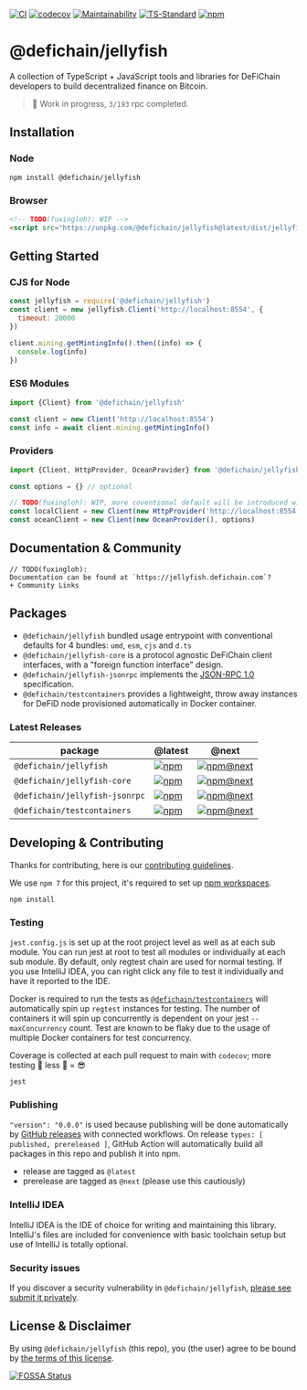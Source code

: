 [![CI](https://github.com/DeFiCh/jellyfish/actions/workflows/ci.yml/badge.svg)](https://github.com/DeFiCh/jellyfish/actions/workflows/ci.yml)
[![codecov](https://codecov.io/gh/DeFiCh/jellyfish/branch/main/graph/badge.svg?token=IYL9K0WROA)](https://codecov.io/gh/DeFiCh/jellyfish)
[![Maintainability](https://api.codeclimate.com/v1/badges/7019f1d74a0500951b2a/maintainability)](https://codeclimate.com/github/DeFiCh/jellyfish/maintainability)
[![TS-Standard](https://badgen.net/badge/code%20style/ts-standard/blue?icon=typescript)](https://github.com/standard/ts-standard)
[![npm](https://img.shields.io/npm/v/@defichain/jellyfish)](https://www.npmjs.com/package/@defichain/jellyfish)

# @defichain/jellyfish

A collection of TypeScript + JavaScript tools and libraries for DeFiChain developers to build decentralized finance on Bitcoin.

> 🚧 Work in progress, `3/193` rpc completed.

## Installation

### Node

```shell
npm install @defichain/jellyfish
```

### Browser

```html
<!-- TODO(fuxingloh): WIP -->
<script src="https://unpkg.com/@defichain/jellyfish@latest/dist/jellyfish.umd.js"/>
```

## Getting Started

### CJS for Node

```js
const jellyfish = require('@defichain/jellyfish')
const client = new jellyfish.Client('http://localhost:8554', {
  timeout: 20000
})

client.mining.getMintingInfo().then((info) => {
  console.log(info)
})
```

### ES6 Modules

```js
import {Client} from '@defichain/jellyfish'

const client = new Client('http://localhost:8554')
const info = await client.mining.getMintingInfo()
```

### Providers

```js
import {Client, HttpProvider, OceanProvider} from '@defichain/jellyfish'

const options = {} // optional

// TODO(fuxingloh): WIP, more coventional default will be introduced with convenience
const localClient = new Client(new HttpProvider('http://localhost:8554'), options)
const oceanClient = new Client(new OceanProvider(), options)
```

## Documentation & Community

```
// TODO(fuxingloh): 
Documentation can be found at `https://jellyfish.defichain.com`?
+ Community Links
```

## Packages

* `@defichain/jellyfish` bundled usage entrypoint with conventional defaults for 4 bundles: `umd`, `esm`, `cjs`
  and `d.ts`
* `@defichain/jellyfish-core` is a protocol agnostic DeFiChain client interfaces, with a "foreign function interface"
  design.
* `@defichain/jellyfish-jsonrpc` implements the [JSON-RPC 1.0](https://www.jsonrpc.org/specification_v1) specification.
* `@defichain/testcontainers` provides a lightweight, throw away instances for DeFiD node provisioned automatically in
  Docker container.

### Latest Releases

|package|@latest|@next|
|---|---|---|
|`@defichain/jellyfish`|[![npm](https://img.shields.io/npm/v/@defichain/jellyfish)](https://www.npmjs.com/package/@defichain/jellyfish/v/latest)|[![npm@next](https://img.shields.io/npm/v/@defichain/jellyfish/next)](https://www.npmjs.com/package/@defichain/jellyfish/v/next)|
|`@defichain/jellyfish-core`|[![npm](https://img.shields.io/npm/v/@defichain/jellyfish-core)](https://www.npmjs.com/package/@defichain/jellyfish-core/v/latest)|[![npm@next](https://img.shields.io/npm/v/@defichain/jellyfish-core/next)](https://www.npmjs.com/package/@defichain/jellyfish-core/v/next)|
|`@defichain/jellyfish-jsonrpc`|[![npm](https://img.shields.io/npm/v/@defichain/jellyfish-jsonrpc)](https://www.npmjs.com/package/@defichain/jellyfish-jsonrpc/v/latest)|[![npm@next](https://img.shields.io/npm/v/@defichain/jellyfish-jsonrpc/next)](https://www.npmjs.com/package/@defichain/jellyfish-jsonrpc/v/next)|
|`@defichain/testcontainers`|[![npm](https://img.shields.io/npm/v/@defichain/testcontainers)](https://www.npmjs.com/package/@defichain/testcontainers/v/latest)|[![npm@next](https://img.shields.io/npm/v/@defichain/testcontainers/next)](https://www.npmjs.com/package/@defichain/testcontainers/v/next)|

## Developing & Contributing

Thanks for contributing, here is our [contributing guidelines](CONTRIBUTING.md).

We use `npm 7` for this project, it's required to set
up [npm workspaces](https://docs.npmjs.com/cli/v7/using-npm/workspaces).

```shell
npm install
```

### Testing

`jest.config.js` is set up at the root project level as well as at each sub module. You can run jest at root to test all
modules or individually at each sub module. By default, only regtest chain are used for normal testing. If you use
IntelliJ IDEA, you can right click any file to test it individually and have it reported to the IDE.

Docker is required to run the tests as [`@defichain/testcontainers`](./packages/testcontainers) will automatically spin
up `regtest` instances for testing. The number of containers it will spin up concurrently is dependent on your
jest `--maxConcurrency` count. Test are known to be flaky due to the usage of multiple Docker containers for test
concurrency.

Coverage is collected at each pull request to main with `codecov`; more testing 🚀 less 🐛 = 😎

```shell
jest
```

### Publishing

`"version": "0.0.0"` is used because publishing will be done automatically
by [GitHub releases](https://github.com/DeFiCh/jellyfish/releases) with connected workflows. On
release `types: [ published, prereleased ]`, GitHub Action will automatically build all packages in this repo and
publish it into npm.

* release are tagged as `@latest`
* prerelease are tagged as `@next` (please use this cautiously)

### IntelliJ IDEA

IntelliJ IDEA is the IDE of choice for writing and maintaining this library. IntelliJ's files are included for
convenience with basic toolchain setup but use of IntelliJ is totally optional.

### Security issues

If you discover a security vulnerability in
`@defichain/jellyfish`, [please see submit it privately](https://github.com/DeFiCh/.github/blob/main/SECURITY.md).

## License & Disclaimer

By using `@defichain/jellyfish` (this repo), you (the user) agree to be bound by [the terms of this license](LICENSE).

[![FOSSA Status](https://app.fossa.com/api/projects/git%2Bgithub.com%2FDeFiCh%2Fjellyfish.svg?type=large)](https://app.fossa.com/projects/git%2Bgithub.com%2FDeFiCh%2Fjellyfish?ref=badge_large)
